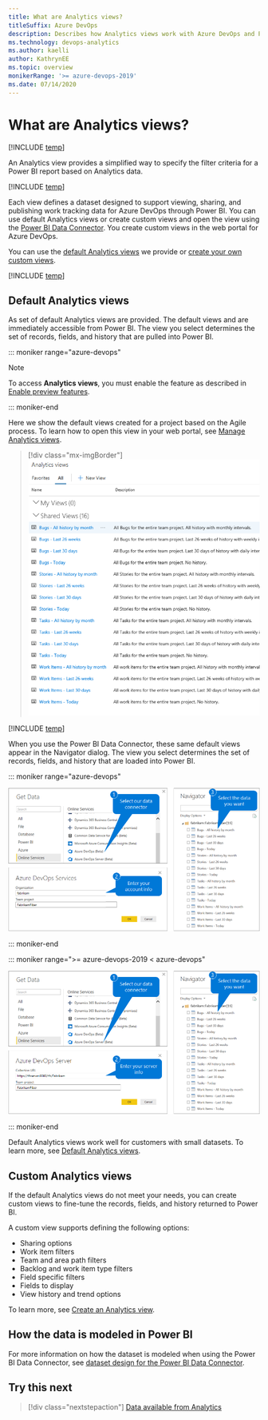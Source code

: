 ```yaml
---
title: What are Analytics views?
titleSuffix: Azure DevOps
description: Describes how Analytics views work with Azure DevOps and Power BI integration 
ms.technology: devops-analytics
ms.author: kaelli
author: KathrynEE
ms.topic: overview
monikerRange: '>= azure-devops-2019'
ms.date: 07/14/2020
---
```



# What are Analytics views?

[!INCLUDE [temp](../includes/version-azure-devops.md)]


<!--- Supports https://go.microsoft.com/fwlink/?linkid=865481  --> 

An Analytics view provides a simplified way to specify the filter criteria for a Power BI report based on Analytics data. 

[!INCLUDE [temp](includes/analytics-views-warning.md)]

Each view defines a dataset designed to support viewing, sharing, and publishing work tracking data for Azure DevOps through Power BI. You can use default Analytics views or create custom views and open the view using the [Power BI Data Connector](data-connector-connect.md). You create custom views in the web portal for Azure DevOps. 

You can use the [default Analytics views](analytics-default-views.md) we provide or [create your own custom views](analytics-views-create.md).

[!INCLUDE [temp](../includes/boards-disabled.md)]

## Default Analytics views

As set of default Analytics views are provided. The default views and are immediately accessible from Power BI. The view you select determines the set of records, fields, and history that are pulled into Power BI.  

::: moniker range="azure-devops"

> [!NOTE]  
> To access **Analytics views**, you must enable the feature as described in [Enable preview features](/azure/devops/project/navigation/preview-features).  

::: moniker-end

Here we show the default views created for a project based on the Agile process. To learn how to open this view in your web portal, see [Manage Analytics views](analytics-views-manage.md).

> [!div class="mx-imgBorder"] 
> ![Default Analytics views](./media/default-views/default-views.png)

[!INCLUDE [temp](../includes/analytics-image-differences.md)] 

When you use the Power BI Data Connector, these same default views appear in the Navigator dialog. The view you select determines the set of records, fields, and history that are loaded into Power BI.

::: moniker range="azure-devops"

![Power BI Azure DevOps Connector (Beta)](media/pbi-getstarted-123.png)

::: moniker-end

::: moniker range=">= azure-devops-2019 < azure-devops"

![Power BI Azure DevOps Server Connector (Beta)](media/pbi-getstarted-123-onprem.png)

::: moniker-end


Default Analytics views work well for customers with small datasets. To learn more, see [Default Analytics views](analytics-default-views.md).


## Custom Analytics views

If the default Analytics views do not meet your needs, you can create custom views to fine-tune the records, fields, and history returned to Power BI.

A custom view supports defining the following options:
- Sharing options
- Work item filters 
- Team and area path filters
- Backlog and work item type filters
- Field specific filters 
- Fields to display 
- View history and trend options 

To learn more, see [Create an Analytics view](./analytics-views-create.md).

## How the data is modeled in Power BI

For more information on how the dataset is modeled when using the Power BI Data Connector, see [dataset design for the Power BI Data Connector](data-connector-dataset.md).

<a id="q-a"> </a>

## Try this next

> [!div class="nextstepaction"]
> [Data available from Analytics](data-available-in-analytics.md)

 
